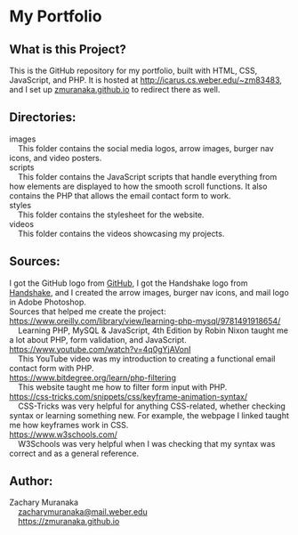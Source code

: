 # My Portfolio

## What is this Project?

This is the GitHub repository for my portfolio, built with HTML, CSS, JavaScript, and PHP. It is hosted at http://icarus.cs.weber.edu/~zm83483, and I set up [zmuranaka.github.io](https://zmuranaka.github.io) to redirect there as well.

## Directories:

images  
&nbsp;&nbsp;&nbsp;&nbsp;This folder contains the social media logos, arrow images, burger nav icons, and video posters.  
scripts  
&nbsp;&nbsp;&nbsp;&nbsp;This folder contains the JavaScript scripts that handle everything from how elements are displayed to how the smooth scroll functions. It also contains the PHP that allows the email contact form to work.  
styles  
&nbsp;&nbsp;&nbsp;&nbsp;This folder contains the stylesheet for the website.  
videos  
&nbsp;&nbsp;&nbsp;&nbsp;This folder contains the videos showcasing my projects.

## Sources:

I got the GitHub logo from [GitHub](https://github.com/logos), I got the Handshake logo from
[Handshake](https://weber.joinhandshake.com), and I created the arrow images, burger nav icons, and mail logo in Adobe Photoshop.  
Sources that helped me create the project:  
https://www.oreilly.com/library/view/learning-php-mysql/9781491918654/  
&nbsp;&nbsp;&nbsp;&nbsp;Learning PHP, MySQL & JavaScript, 4th Edition by Robin Nixon taught me a lot about PHP, form validation, and JavaScript.  
https://www.youtube.com/watch?v=4q0gYjAVonI  
&nbsp;&nbsp;&nbsp;&nbsp;This YouTube video was my introduction to creating a functional email contact form with PHP.  
https://www.bitdegree.org/learn/php-filtering  
&nbsp;&nbsp;&nbsp;&nbsp;This website taught me how to filter form input with PHP.  
https://css-tricks.com/snippets/css/keyframe-animation-syntax/  
&nbsp;&nbsp;&nbsp;&nbsp;CSS-Tricks was very helpful for anything CSS-related, whether checking syntax or learning something new. For example, the webpage I linked taught me how keyframes work in CSS.  
https://www.w3schools.com/  
&nbsp;&nbsp;&nbsp;&nbsp;W3Schools was very helpful when I was checking that my syntax was correct and as a general reference.

## Author:

Zachary Muranaka  
&nbsp;&nbsp;&nbsp;&nbsp;zacharymuranaka@mail.weber.edu  
&nbsp;&nbsp;&nbsp;&nbsp;https://zmuranaka.github.io
